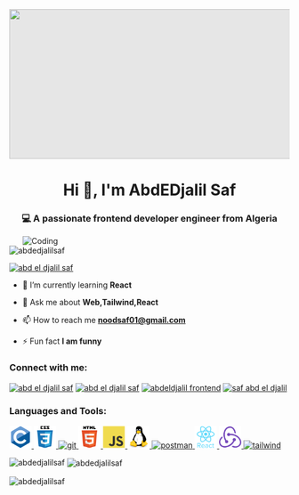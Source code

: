 <img style="display: block;-webkit-user-select: none;margin: auto;cursor: zoom-in;background-color: hsl(0, 0%, 90%);" src="https://camo.githubusercontent.com/775ed67e1d46c9534c3cb9a4694edf0603b1436a7e3e15891d3c327733fc26b6/68747470733a2f2f7777772e61756469656e6365706c616e65742e636f6d2f726f6f742f74656d706c6174652f312f2f696d616765732f7765622d646576656c6f706d656e742e676966" width="878" height="269">
<h1 align="center">Hi 👋, I'm AbdEDjalil Saf</h1>
<h3 align="center">💻 A passionate frontend developer engineer from Algeria</h3>
<img align="right" alt="Coding" width="480" src="https://cdn.dribbble.com/users/1162077/screenshots/3848914/programmer.gif">
<p align="left"> <img src="https://komarev.com/ghpvc/?username=abdedjalilsaf&label=Profile%20views&color=0e75b6&style=flat" alt="abdedjalilsaf" /> </p>

<p align="left"> <a href="https://twitter.com/abd el djalil saf" target="blank"><img src="https://img.shields.io/twitter/follow/abd el djalil saf?logo=twitter&style=for-the-badge" alt="abd el djalil saf" /></a> </p>

- 🌱 I’m currently learning **React**

- 💬 Ask me about **Web,Tailwind,React**

- 📫 How to reach me **noodsaf01@gmail.com**

- ⚡ Fun fact **I am funny**

<h3 align="left">Connect with me:</h3>
<p align="left">
<a href="https://twitter.com/search?q=Abd%20El%20Djalil%20Saf&src=typed_query" target="blank"><img align="center" src="https://raw.githubusercontent.com/rahuldkjain/github-profile-readme-generator/master/src/images/icons/Social/twitter.svg" alt="abd el djalil saf" height="30" width="40" /></a>
<a href="https://www.linkedin.com/search/results/all/?fetchDeterministicClustersOnly=true&heroEntityKey=urn%3Ali%3Afsd_profile%3AACoAAEENphoB2pBtpG0bc5lsYK4cTFGg03xmPn4&keywords=abd%20el%20djalil%20saf&origin=RICH_QUERY_TYPEAHEAD_HISTORY&position=0&searchId=3bcad7e0-edae-4a81-b6ce-80aa5e4e6b1c&sid=*.M&spellCorrectionEnabled=true" target="blank"><img align="center" src="https://raw.githubusercontent.com/rahuldkjain/github-profile-readme-generator/master/src/images/icons/Social/linked-in-alt.svg" alt="abd el djalil saf" height="30" width="40" /></a>
<a href="https://www.facebook.com/nor.fgjhrkbn" target="blank"><img align="center" src="https://raw.githubusercontent.com/rahuldkjain/github-profile-readme-generator/master/src/images/icons/Social/facebook.svg" alt="abdeldjalil frontend" height="30" width="40" /></a>
<a href="https://www.leetcode.com/saf abd el djalil" target="blank"><img align="center" src="https://raw.githubusercontent.com/rahuldkjain/github-profile-readme-generator/master/src/images/icons/Social/leet-code.svg" alt="saf abd el djalil" height="30" width="40" /></a>
</p>

<h3 align="left">Languages and Tools:</h3>
<p align="left"> <a href="https://www.cprogramming.com/" target="_blank" rel="noreferrer"> <img src="https://raw.githubusercontent.com/devicons/devicon/master/icons/c/c-original.svg" alt="c" width="40" height="40"/> </a> <a href="https://www.w3schools.com/css/" target="_blank" rel="noreferrer"> <img src="https://raw.githubusercontent.com/devicons/devicon/master/icons/css3/css3-original-wordmark.svg" alt="css3" width="40" height="40"/> </a> <a href="https://git-scm.com/" target="_blank" rel="noreferrer"> <img src="https://www.vectorlogo.zone/logos/git-scm/git-scm-icon.svg" alt="git" width="40" height="40"/> </a> <a href="https://www.w3.org/html/" target="_blank" rel="noreferrer"> <img src="https://raw.githubusercontent.com/devicons/devicon/master/icons/html5/html5-original-wordmark.svg" alt="html5" width="40" height="40"/> </a> <a href="https://developer.mozilla.org/en-US/docs/Web/JavaScript" target="_blank" rel="noreferrer"> <img src="https://raw.githubusercontent.com/devicons/devicon/master/icons/javascript/javascript-original.svg" alt="javascript" width="40" height="40"/> </a> <a href="https://www.linux.org/" target="_blank" rel="noreferrer"> <img src="https://raw.githubusercontent.com/devicons/devicon/master/icons/linux/linux-original.svg" alt="linux" width="40" height="40"/> </a> <a href="https://postman.com" target="_blank" rel="noreferrer"> <img src="https://www.vectorlogo.zone/logos/getpostman/getpostman-icon.svg" alt="postman" width="40" height="40"/> </a> <a href="https://reactjs.org/" target="_blank" rel="noreferrer"> <img src="https://raw.githubusercontent.com/devicons/devicon/master/icons/react/react-original-wordmark.svg" alt="react" width="40" height="40"/> </a> <a href="https://redux.js.org" target="_blank" rel="noreferrer"> <img src="https://raw.githubusercontent.com/devicons/devicon/master/icons/redux/redux-original.svg" alt="redux" width="40" height="40"/> </a> <a href="https://tailwindcss.com/" target="_blank" rel="noreferrer"> <img src="https://www.vectorlogo.zone/logos/tailwindcss/tailwindcss-icon.svg" alt="tailwind" width="40" height="40"/> </a> </p>

<p><img align="left" src="https://github-readme-stats.vercel.app/api/top-langs?username=abdedjalilsaf&show_icons=true&locale=en&layout=compact" alt="abdedjalilsaf" /></p>

<p>&nbsp;<img align="center" src="https://github-readme-stats.vercel.app/api?username=abdedjalilsaf&show_icons=true&locale=en" alt="abdedjalilsaf" /></p>

<p><img align="center" src="https://github-readme-streak-stats.herokuapp.com/?user=abdedjalilsaf&" alt="abdedjalilsaf" /></p>
